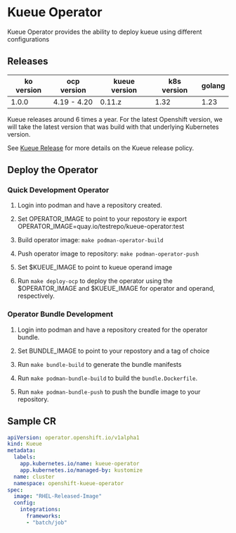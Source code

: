 # Kueue Operator

Kueue Operator provides the ability to deploy kueue using different configurations

## Releases

| ko version   | ocp version         |kueue version  | k8s version | golang |
| ------------ | ------------------- |---------------| ----------- | ------ |
| 1.0.0        | 4.19 - 4.20         |0.11.z         | 1.32        | 1.23   |

Kueue releases around 6 times a year.
For the latest Openshift version, we will take the latest version that was build with that underlying
Kubernetes version.

See [Kueue Release](https://github.com/kubernetes-sigs/kueue/blob/main/RELEASE.md) for more details
on the Kueue release policy.

## Deploy the Operator

### Quick Development Operator

1. Login into podman and have a repository created.

1. Set OPERATOR_IMAGE to point to your repostory ie export OPERATOR_IMAGE=quay.io/testrepo/kueue-operator:test

1. Build operator image: `make podman-operator-build`

1. Push operator image to repository: `make podman-operator-push`

1. Set $KUEUE_IMAGE to point to kueue operand image

1. Run `make deploy-ocp` to deploy the operator using the $OPERATOR_IMAGE and $KUEUE_IMAGE for operator and operand, respectively.

### Operator Bundle Development

1. Login into podman and have a repository created for the operator bundle.

1. Set BUNDLE_IMAGE to point to your repostory and a tag of choice

1. Run `make bundle-build` to generate the bundle manifests

1. Run `make podman-bundle-build` to build the `bundle.Dockerfile`.

1. Run `make podman-bundle-push` to push the bundle image to your repository.

## Sample CR

```yaml
apiVersion: operator.openshift.io/v1alpha1
kind: Kueue
metadata:
  labels:
    app.kubernetes.io/name: kueue-operator
    app.kubernetes.io/managed-by: kustomize
  name: cluster
  namespace: openshift-kueue-operator
spec:
  image: "RHEL-Released-Image"
  config:
    integrations:
      frameworks:
      - "batch/job" 
```